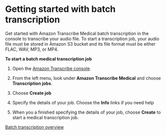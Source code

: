 # Getting started with batch transcription<a name="getting-started-med-console-batch"></a>

Get started with Amazon Transcribe Medical batch transcription in the console to transcribe your audio file\. To start a transcription job, your audio file must be stored in Amazon S3 bucket and its file format must be either FLAC, WAV, MP3, or MP4\.

**To start a batch medical transcription job**

1. Open the [Amazon Transcribe console](https://console.aws.amazon.com/transcribe/)\.

1. From the left menu, look under **Amazon Transcribe Medical** and choose **Transcription jobs**\.

1. Choose **Create job**

1. Specify the details of your job\. Choose the **Info** links if you need help

1. When you a finished specifying the details of your job, choose **Create** to start a medical transcription job\.

[Batch transcription overview](batch-med-transcription.md)